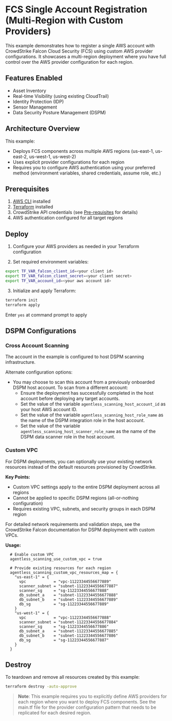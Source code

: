 # FCS Single Account Registration (Multi-Region with Custom Providers)

This example demonstrates how to register a single AWS account with CrowdStrike Falcon Cloud Security (FCS) using custom AWS provider configurations. It showcases a multi-region deployment where you have full control over the AWS provider configuration for each region.

## Features Enabled

- Asset Inventory
- Real-time Visibility (using existing CloudTrail)
- Identity Protection (IDP)
- Sensor Management
- Data Security Posture Management (DSPM)

## Architecture Overview

This example:
- Deploys FCS components across multiple AWS regions (us-east-1, us-east-2, us-west-1, us-west-2)
- Uses explicit provider configurations for each region
- Requires you to configure AWS authentication using your preferred method (environment variables, shared credentials, assume role, etc.)

## Prerequisites

1. [AWS CLI](https://docs.aws.amazon.com/cli/latest/userguide/install-cliv2.html) installed
2. [Terraform](https://learn.hashicorp.com/tutorials/terraform/install-cli) installed
3. CrowdStrike API credentials (see [Pre-requisites](../../README.md#pre-requisites) for details)
4. AWS authentication configured for all target regions

## Deploy

1. Configure your AWS providers as needed in your Terraform configuration

2. Set required environment variables:
```sh
export TF_VAR_falcon_client_id=<your client id>
export TF_VAR_falcon_client_secret=<your client secret>
export TF_VAR_account_id=<your aws account id>
```

3. Initialize and apply Terraform:
```sh
terraform init
terraform apply
```

Enter `yes` at command prompt to apply

## DSPM Configurations

### Cross Account Scanning

The account in the example is configured to host DSPM scanning infrastructure.

Alternate configuration options:
- You may choose to scan this account from a previously onboarded DSPM host account. To scan from a different account:
    * Ensure the deployment has successfully completed in the host account before deploying any target accounts.
    * Set the value of the variable `agentless_scanning_host_account_id` as your host AWS account ID.
    * Set the value of the variable `agentless_scanning_host_role_name` as the name of the DSPM integration role in the host account.
    * Set the value of the variable `agentless_scanning_host_scanner_role_name` as the name of the DSPM data scanner role in the host account.

### Custom VPC
For DSPM deployments, you can optionally use your existing network resources instead of the default resources provisioned by CrowdStrike.

**Key Points:**
- Custom VPC settings apply to the entire DSPM deployment across all regions
- Cannot be applied to specific DSPM regions (all-or-nothing configuration)
- Requires existing VPC, subnets, and security groups in each DSPM region

For detailed network requirements and validation steps, see the CrowdStrike Falcon documentation for DSPM deployment with custom VPCs.

**Usage:**
```hcl
  # Enable custom VPC
  agentless_scanning_use_custom_vpc = true
  
  # Provide existing resources for each region
  agentless_scanning_custom_vpc_resources_map = {
    "us-east-1" = {
      vpc            = "vpc-11223344556677889"
      scanner_subnet = "subnet-11223344556677887"
      scanner_sg     = "sg-11223344556677888"
      db_subnet_a    = "subnet-11223344556677888"
      db_subnet_b    = "subnet-11223344556677889"
      db_sg          = "sg-11223344556677889"
    }
    "us-west-1" = {
      vpc            = "vpc-11223344556677888"
      scanner_subnet = "subnet-11223344556677884"
      scanner_sg     = "sg-11223344556677886"
      db_subnet_a    = "subnet-11223344556677885"
      db_subnet_b    = "subnet-11223344556677886"
      db_sg          = "sg-11223344556677887"
    }
  }
```

## Destroy

To teardown and remove all resources created by this example:

```sh
terraform destroy -auto-approve
```

>**Note**: This example requires you to explicitly define AWS providers for each region where you want to deploy FCS components. See the main.tf file for the provider configuration pattern that needs to be replicated for each desired region.
